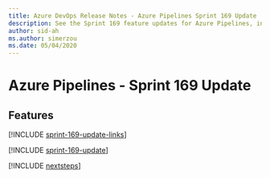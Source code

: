 ```yaml
---
title: Azure DevOps Release Notes - Azure Pipelines Sprint 169 Update
description: See the Sprint 169 feature updates for Azure Pipelines, including next steps.
author: sid-ah
ms.author: simerzou
ms.date: 05/04/2020
---
```


# Azure Pipelines - Sprint 169 Update

## Features

[!INCLUDE [sprint-169-update-links](../includes/pipelines/sprint-169-update-links.md)]

[!INCLUDE [sprint-169-update](../includes/pipelines/sprint-169-update.md)]

[!INCLUDE [nextsteps](../includes/nextsteps.md)]